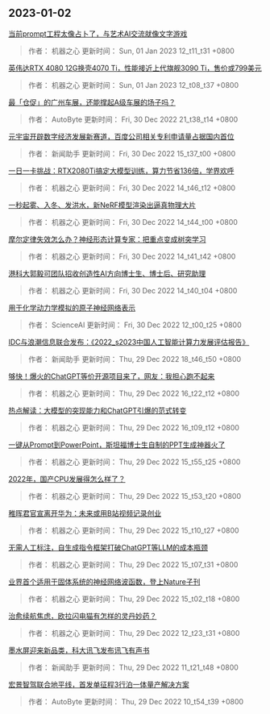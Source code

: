 
## 2023-01-02

 [当前prompt工程太像占卜了，与艺术AI交流就像文字游戏](https://www.jiqizhixin.com/articles/2023-01-01-2)

> 作者： 机器之心  更新时间： Sun, 01 Jan 2023 12_t11_t31 +0800

 [英伟达RTX 4080 12G换壳4070 Ti，性能接近上代旗舰3090 Ti，售价或799美元](https://www.jiqizhixin.com/articles/2023-01-01)

> 作者： 机器之心  更新时间： Sun, 01 Jan 2023 12_t08_t37 +0800

 [最「仓促」的广州车展，还能撑起A级车展的场子吗？](https://www.jiqizhixin.com/articles/2022-12-30-7)

> 作者： AutoByte  更新时间： Fri, 30 Dec 2022 21_t38_t14 +0800

 [元宇宙开辟数字经济发展新赛道，百度公司相关专利申请量占据国内首位](https://www.jiqizhixin.com/articles/2022-12-30-6)

> 作者： 新闻助手  更新时间： Fri, 30 Dec 2022 15_t37_t00 +0800

 [一日一卡挑战：RTX2080Ti搞定大模型训练，算力节省136倍，学界欢呼](https://www.jiqizhixin.com/articles/2022-12-30-5)

> 作者： 机器之心  更新时间： Fri, 30 Dec 2022 14_t46_t12 +0800

 [一秒起雾、入冬、发洪水，新NeRF模型渲染出逼真物理大片](https://www.jiqizhixin.com/articles/2022-12-30-4)

> 作者： 机器之心  更新时间： Fri, 30 Dec 2022 14_t44_t00 +0800

 [摩尔定律失效怎么办？神经形态计算专家：把重点变成树突学习](https://www.jiqizhixin.com/articles/2022-12-30-3)

> 作者： 机器之心  更新时间： Fri, 30 Dec 2022 14_t41_t42 +0800

 [港科大郭毅可团队招收创造性AI方向博士生、博士后、研究助理](https://www.jiqizhixin.com/articles/2022-12-30-2)

> 作者： 机器之心  更新时间： Fri, 30 Dec 2022 14_t40_t04 +0800

 [用于化学动力学模拟的原子神经网络表示](https://www.jiqizhixin.com/articles/2022-12-30)

> 作者： ScienceAI  更新时间： Fri, 30 Dec 2022 12_t00_t25 +0800

 [IDC与浪潮信息联合发布：《2022_s2023中国人工智能计算力发展评估报告》](https://www.jiqizhixin.com/articles/2022-12-29-12)

> 作者： 新闻助手  更新时间： Thu, 29 Dec 2022 18_t46_t50 +0800

 [够快！爆火的ChatGPT等价开源项目来了，网友：我担心跑不起来](https://www.jiqizhixin.com/articles/2022-12-29-11)

> 作者： 机器之心  更新时间： Thu, 29 Dec 2022 16_t22_t12 +0800

 [热点解读：大模型的突现能力和ChatGPT引爆的范式转变](https://www.jiqizhixin.com/articles/2022-12-29-10)

> 作者： 机器之心  更新时间： Thu, 29 Dec 2022 16_t09_t12 +0800

 [一键从Prompt到PowerPoint，斯坦福博士生自制的PPT生成神器火了](https://www.jiqizhixin.com/articles/2022-12-29-9)

> 作者： 机器之心  更新时间： Thu, 29 Dec 2022 15_t55_t25 +0800

 [2022年，国产CPU发展得怎么样了？](https://www.jiqizhixin.com/articles/2022-12-29-8)

> 作者： 机器之心  更新时间： Thu, 29 Dec 2022 15_t53_t20 +0800

 [稚晖君官宣离开华为：未来或用B站视频记录创业](https://www.jiqizhixin.com/articles/2022-12-29-7)

> 作者： 机器之心  更新时间： Thu, 29 Dec 2022 15_t10_t27 +0800

 [无需人工标注，自生成指令框架打破ChatGPT等LLM的成本瓶颈](https://www.jiqizhixin.com/articles/2022-12-29-6)

> 作者： 机器之心  更新时间： Thu, 29 Dec 2022 15_t07_t31 +0800

 [业界首个适用于固体系统的神经网络波函数，登上Nature子刊](https://www.jiqizhixin.com/articles/2022-12-29-5)

> 作者： 机器之心  更新时间： Thu, 29 Dec 2022 15_t02_t18 +0800

 [治愈续航焦虑，欧拉闪电猫有怎样的灵丹妙药？](https://www.jiqizhixin.com/articles/2022-12-29-3)

> 作者： 机器之心  更新时间： Thu, 29 Dec 2022 12_t23_t31 +0800

 [墨水屏迎来新品类，科大讯飞发布讯飞有声书](https://www.jiqizhixin.com/articles/2022-12-29-2)

> 作者： 新闻助手  更新时间： Thu, 29 Dec 2022 11_t21_t48 +0800

 [宏景智驾联合地平线，首发单征程3行泊一体量产解决方案](https://www.jiqizhixin.com/articles/2022-12-29)

> 作者： AutoByte  更新时间： Thu, 29 Dec 2022 10_t54_t39 +0800
